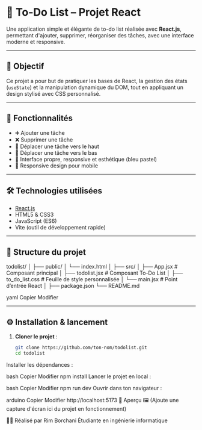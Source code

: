 # 📝 To-Do List – Projet React

Une application simple et élégante de to-do list réalisée avec **React.js**, permettant d'ajouter, supprimer, réorganiser des tâches, avec une interface moderne et responsive.

---

## 🎯 Objectif

Ce projet a pour but de pratiquer les bases de React, la gestion des états (`useState`) et la manipulation dynamique du DOM, tout en appliquant un design stylisé avec CSS personnalisé.

---

## 🚀 Fonctionnalités

- ➕ Ajouter une tâche
- ❌ Supprimer une tâche
- 🔼 Déplacer une tâche vers le haut
- 🔽 Déplacer une tâche vers le bas
- 🎨 Interface propre, responsive et esthétique (bleu pastel)
- 📱 Responsive design pour mobile

---

## 🛠️ Technologies utilisées

- [React.js](https://reactjs.org/)
- HTML5 & CSS3
- JavaScript (ES6)
- Vite (outil de développement rapide)

---

## 📂 Structure du projet

todolist/
│
├── public/
│ └── index.html
│
├── src/
│ ├── App.jsx # Composant principal
│ ├── todolist.jsx # Composant To-Do List
│ ├── to_do_list.css # Feuille de style personnalisée
│ └── main.jsx # Point d’entrée React
│
├── package.json
└── README.md

yaml
Copier
Modifier

---

## ⚙️ Installation & lancement

1. **Cloner le projet** :
   ```bash
   git clone https://github.com/ton-nom/todolist.git
   cd todolist
Installer les dépendances :

bash
Copier
Modifier
npm install
Lancer le projet en local :

bash
Copier
Modifier
npm run dev
Ouvrir dans ton navigateur :

arduino
Copier
Modifier
http://localhost:5173
📸 Aperçu
🖼️ (Ajoute une capture d'écran ici du projet en fonctionnement)

🧑‍💻 Réalisé par
Rim Borchani
Étudiante en ingénierie informatique
